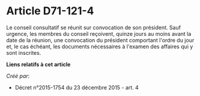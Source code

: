 # Article D71-121-4

Le conseil consultatif se réunit sur convocation de son président. Sauf urgence, les membres du conseil reçoivent, quinze
jours au moins avant la date de la réunion, une convocation du président comportant l'ordre du jour et, le cas échéant, les
documents nécessaires à l'examen des affaires qui y sont inscrites.

**Liens relatifs à cet article**

_Créé par_:

  - Décret n°2015-1754 du 23 décembre 2015 - art. 4
